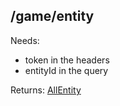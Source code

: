 ## /game/entity

Needs:  
  - token in the headers
  - entityId in the query
  
Returns: [AllEntity](https://github.com/mateoox600/RGRPG/blob/master/docs/docs/entity/AllEntity.md)